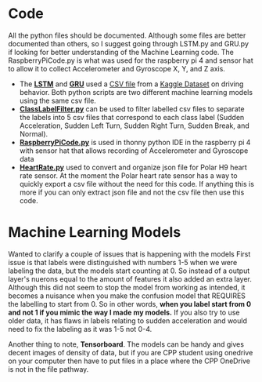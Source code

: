 # Code
All the python files should be documented. Although some files are better documented than others, so I suggest going through LSTM.py and GRU.py if looking for better understanding of the Machine Learning code. The RaspberryPiCode.py is what was used for the raspberry pi 4 and sensor hat to allow it to collect Accelerometer and Gyroscope X, Y, and Z axis.

- The [**LSTM**](https://github.com/MarcCruzs/NSFREU2022-Mobility-Scooter/blob/main/code/LSTM.py)
and [**GRU**](https://github.com/MarcCruzs/NSFREU2022-Mobility-Scooter/blob/main/code/GRU.py)
used a [CSV file](https://github.com/MarcCruzs/NSFREU2022-Mobility-Scooter/tree/main/Data/Kaggle%20Driving%20Behavior%20Dataset) from a [Kaggle Dataset](https://www.kaggle.com/datasets/shashwatwork/driving-behavior-dataset) on driving behavior.
Both python scripts are two different machine learning models using the same csv file.
- [**ClassLabelFilter.py**](https://github.com/MarcCruzs/NSFREU2022-Mobility-Scooter/blob/main/code/ClassLabelFilter.py)
can be used to filter labelled csv files to separate the labels into 5 csv files that correspond to each class label (Sudden Acceleration, Sudden Left Turn, Sudden Right Turn, Sudden Break, and Normal). 
- [**RaspberryPiCode.py**](https://github.com/MarcCruzs/NSFREU2022-Mobility-Scooter/blob/main/code/RaspberryPiCode.py)
is used in thonny python IDE in the raspberry pi 4 with sensor hat that allows recording of Accelerometer and Gyroscope data 
- [**HeartRate.py**](https://github.com/MarcCruzs/NSFREU2022-Mobility-Scooter/blob/main/code/HeartRate.py) used to 
convert and organize json file for Polar H9 heart rate sensor. At the moment the Polar heart rate sensor has
a way to quickly export a csv file without the need for this code. If anything this is more if you can only
extract json file and not the csv file then use this code. 

# Machine Learning Models
Wanted to clarify a couple of issues that is happening with the models
First issue is that labels were distinguished with numbers 1-5 when we were labeling the
data, but the models start counting at 0. So instead of a output layer's nuerons equal
to the amount of features it also added an extra layer. Although this did not seem to stop
the model from working as intended, it becomes a nuisance when you make the confusion model
that REQUIRES the labelling to start from 0. So in other words, **when you label start from
0 and not 1 if you mimic the way I made my models.** If you also try to use older data,
it has flaws in labels relating to sudden acceleration and would need to fix the labeling as
it was 1-5 not 0-4.

Another thing to note, **Tensorboard**. The models can be handy and gives decent images of
density of data, but if you are CPP student using onedrive on your computer then have to put 
files in a place where the CPP OneDrive is not in the file pathway.


